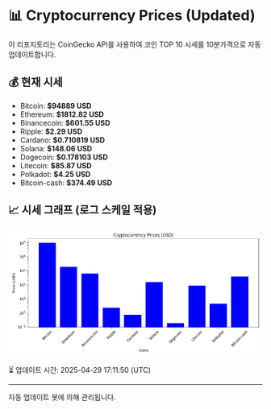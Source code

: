 
# 📊 Cryptocurrency Prices (Updated)

이 리포지토리는 CoinGecko API를 사용하여 코인 TOP 10 시세를 10분가격으로 자동 업데이트합니다.

## 💰 현재 시세
- Bitcoin: **$94889 USD**
- Ethereum: **$1812.82 USD**
- Binancecoin: **$601.55 USD**
- Ripple: **$2.29 USD**
- Cardano: **$0.710819 USD**
- Solana: **$148.06 USD**
- Dogecoin: **$0.178103 USD**
- Litecoin: **$85.87 USD**
- Polkadot: **$4.25 USD**
- Bitcoin-cash: **$374.49 USD**

## 📈 시세 그래프 (로그 스케일 적용)
![Crypto Prices](crypto_prices.png)

⏳ 업데이트 시간: 2025-04-29 17:11:50 (UTC)

---
자동 업데이트 봇에 의해 관리됩니다.
